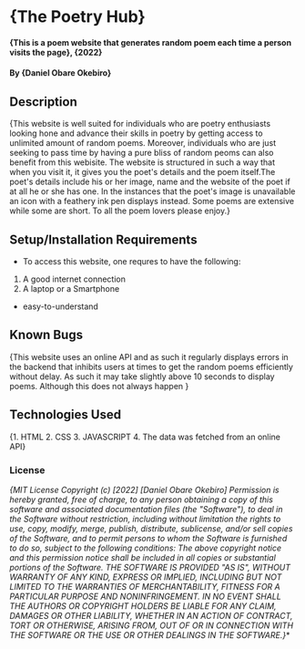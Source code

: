 # {The Poetry Hub}
#### {This is a poem website that generates random poem each time a person visits the page}, {2022}
#### By **{Daniel Obare Okebiro}**
## Description
{This website is well suited for individuals who are poetry enthusiasts looking hone and advance their skills in poetry by getting access to unlimited amount of random poems. Moreover, individuals who are just seeking to pass time by having a pure bliss of random peoms can also benefit from this webisite. The website is structured in such a way that when you visit it, it gives you the poet's details and the poem itself.The poet's details include his or her image, name and the website of the poet if at all he or she has one. In the instances that the poet's image is unavailable an icon with a feathery ink pen displays instead. Some poems are extensive while some are short. To all the poem lovers please enjoy.}
## Setup/Installation Requirements
* To access this website, one requres to have the following:
1. A good internet connection
2. A laptop or a Smartphone
* easy-to-understand

## Known Bugs
{This website uses an online API and as such it regularly displays errors in the backend that inhibits users at times to get the random poems efficiently without delay. As such it may take slightly above 10 seconds to display poems. Although this does not always happen }
## Technologies Used
{1. HTML
 2. CSS
 3. JAVASCRIPT
 4. The data was fetched from an online API}

### License
*{MIT License Copyright (c) [2022] [Daniel Obare Okebiro] Permission is hereby granted, free of charge, to any person obtaining a copy of this software and associated documentation files (the "Software"), to deal in the Software without restriction, including without limitation the rights to use, copy, modify, merge, publish, distribute, sublicense, and/or sell copies of the Software, and to permit persons to whom the Software is furnished to do so, subject to the following conditions: The above copyright notice and this permission notice shall be included in all copies or substantial portions of the Software. THE SOFTWARE IS PROVIDED "AS IS", WITHOUT WARRANTY OF ANY KIND, EXPRESS OR IMPLIED, INCLUDING BUT NOT LIMITED TO THE WARRANTIES OF MERCHANTABILITY, FITNESS FOR A PARTICULAR PURPOSE AND NONINFRINGEMENT. IN NO EVENT SHALL THE AUTHORS OR COPYRIGHT HOLDERS BE LIABLE FOR ANY CLAIM, DAMAGES OR OTHER LIABILITY, WHETHER IN AN ACTION OF CONTRACT, TORT OR OTHERWISE, ARISING FROM, OUT OF OR IN CONNECTION WITH THE SOFTWARE OR THE USE OR OTHER DEALINGS IN THE SOFTWARE.}**


  